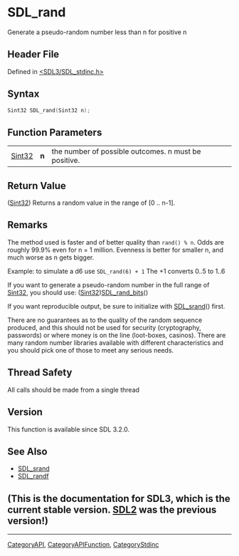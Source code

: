 # SDL_rand

Generate a pseudo-random number less than n for positive n

## Header File

Defined in [<SDL3/SDL_stdinc.h>](https://github.com/libsdl-org/SDL/blob/main/include/SDL3/SDL_stdinc.h)

## Syntax

```c
Sint32 SDL_rand(Sint32 n);
```

## Function Parameters

|                  |       |                                                      |
| ---------------- | ----- | ---------------------------------------------------- |
| [Sint32](Sint32) | **n** | the number of possible outcomes. n must be positive. |

## Return Value

([Sint32](Sint32)) Returns a random value in the range of [0 .. n-1].

## Remarks

The method used is faster and of better quality than `rand() % n`. Odds are
roughly 99.9% even for n = 1 million. Evenness is better for smaller n, and
much worse as n gets bigger.

Example: to simulate a d6 use `SDL_rand(6) + 1` The +1 converts 0..5 to
1..6

If you want to generate a pseudo-random number in the full range of
[Sint32](Sint32), you should use:
([Sint32](Sint32))[SDL_rand_bits](SDL_rand_bits)()

If you want reproducible output, be sure to initialize with
[SDL_srand](SDL_srand)() first.

There are no guarantees as to the quality of the random sequence produced,
and this should not be used for security (cryptography, passwords) or where
money is on the line (loot-boxes, casinos). There are many random number
libraries available with different characteristics and you should pick one
of those to meet any serious needs.

## Thread Safety

All calls should be made from a single thread

## Version

This function is available since SDL 3.2.0.

## See Also

- [SDL_srand](SDL_srand)
- [SDL_randf](SDL_randf)


## (This is the documentation for SDL3, which is the current stable version. [SDL2](https://wiki.libsdl.org/SDL2/) was the previous version!)



----
[CategoryAPI](CategoryAPI), [CategoryAPIFunction](CategoryAPIFunction), [CategoryStdinc](CategoryStdinc)

